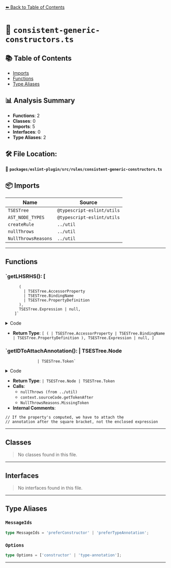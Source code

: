 [⬅️ Back to Table of Contents](../../../../index.md)

# 📄 `consistent-generic-constructors.ts`

## 📚 Table of Contents

- [Imports](#imports)
- [Functions](#functions)
- [Type Aliases](#type-aliases)

## 📊 Analysis Summary

- **Functions**: 2
- **Classes**: 0
- **Imports**: 5
- **Interfaces**: 0
- **Type Aliases**: 2

## 🛠️ File Location:
📂 **`packages/eslint-plugin/src/rules/consistent-generic-constructors.ts`**

## 📦 Imports

| Name | Source |
|------|--------|
| `TSESTree` | `@typescript-eslint/utils` |
| `AST_NODE_TYPES` | `@typescript-eslint/utils` |
| `createRule` | `../util` |
| `nullThrows` | `../util` |
| `NullThrowsReasons` | `../util` |


---

## Functions

### `getLHSRHS(): [
          (
            | TSESTree.AccessorProperty
            | TSESTree.BindingName
            | TSESTree.PropertyDefinition
          ),
          TSESTree.Expression | null,
        ]`

<details><summary>Code</summary>

```ts
function getLHSRHS(): [
          (
            | TSESTree.AccessorProperty
            | TSESTree.BindingName
            | TSESTree.PropertyDefinition
          ),
          TSESTree.Expression | null,
        ] {
          switch (node.type) {
            case AST_NODE_TYPES.VariableDeclarator:
              return [node.id, node.init];
            case AST_NODE_TYPES.PropertyDefinition:
            case AST_NODE_TYPES.AccessorProperty:
              return [node, node.value];
            case AST_NODE_TYPES.AssignmentPattern:
              return [node.left, node.right];
            default:
              throw new Error(
                `Unhandled node type: ${(node as { type: string }).type}`,
              );
          }
        }
```
</details>

- **Return Type**: `[
          (
            | TSESTree.AccessorProperty
            | TSESTree.BindingName
            | TSESTree.PropertyDefinition
          ),
          TSESTree.Expression | null,
        ]`
### `getIDToAttachAnnotation(): | TSESTree.Node
                  | TSESTree.Token`

<details><summary>Code</summary>

```ts
function getIDToAttachAnnotation():
                  | TSESTree.Node
                  | TSESTree.Token {
                  if (
                    node.type !== AST_NODE_TYPES.PropertyDefinition &&
                    node.type !== AST_NODE_TYPES.AccessorProperty
                  ) {
                    return lhsName;
                  }
                  if (!node.computed) {
                    return node.key;
                  }
                  // If the property's computed, we have to attach the
                  // annotation after the square bracket, not the enclosed expression
                  return nullThrows(
                    context.sourceCode.getTokenAfter(node.key),
                    NullThrowsReasons.MissingToken(']', 'key'),
                  );
                }
```
</details>

- **Return Type**: `| TSESTree.Node
                  | TSESTree.Token`
- **Calls**:
  - `nullThrows (from ../util)`
  - `context.sourceCode.getTokenAfter`
  - `NullThrowsReasons.MissingToken`
- **Internal Comments**:
```
// If the property's computed, we have to attach the
// annotation after the square bracket, not the enclosed expression
```


---

## Classes

> No classes found in this file.


---

## Interfaces

> No interfaces found in this file.


---

## Type Aliases

### `MessageIds`

```ts
type MessageIds = 'preferConstructor' | 'preferTypeAnnotation';
```

### `Options`

```ts
type Options = ['constructor' | 'type-annotation'];
```


---